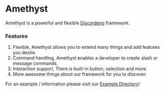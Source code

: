 # Amethyst

Amethyst is a powerful and flexible [Discordeno](https://github.com/discordeno/discordeno) framework. 

### Features

1. Flexible, Amethyst allows you to extend many things and add features you desire.
2. Command handling, Amethyst enables a developer to create slash or message commands.
3. Interaction support, There is built-in button, selection and more.
4. More awesome things about our framework for you to discover.

For an example / information please visit our [Example Directory](https://github.com/AmethystFramework/examples)!
